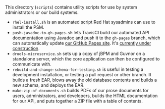 This directory (`scripts`) contains utility scripts for use by system
administrators or our build systems.

* `rhel-install.sh` is an automated script Red Hat sysadmins can use
  to install the PSM.
* `push-javadoc-to-gh-pages.sh` lets TravisCI build our automated API
  documentation using Javadoc and push it to the `gh-pages` branch,
  which can automatically update [our GitHub Pages
  site](https://solutionguidance.github.io/psm/). It's [currently
  under
  construction](https://github.com/solutionguidance/psm/pull/478).
* `drools-microservice.sh` sets up a copy of jBPM and Guvnor on a
  standalone server, which the core application can then be configured
  to communicate with.
* `rebuild-and-change-schema-for-testing.sh` is useful in testing a
  development installation, or testing a pull request or other
  branch. It builds a fresh EAR, blows away the old database contents
  and builds a new schema, and deploys the EAR.
* `make-zip-of-documents.sh` builds PDFs of our prose documents for
  users, administrators, and developers, builds the HTML
  documentation for our API, and puts together a ZIP file with a
  table of contents.
